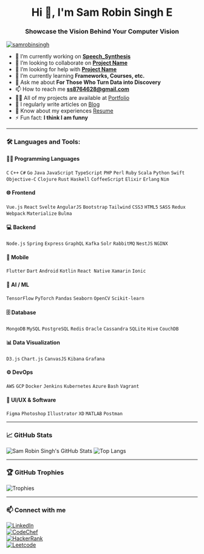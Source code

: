 <h1 align="center">Hi 👋, I'm Sam Robin Singh E</h1>
<h3 align="center">Showcase the Vision Behind Your Computer Vision</h3>

<p align="left">
  <a href="https://github.com/samrobinsingh" target="blank"><img src="https://img.shields.io/github/followers/samrobinsingh?label=Follow&style=social" alt="samrobinsingh" /></a>
</p>

- 🔭 I’m currently working on **[Speech_Synthesis](#)**  
- 👯 I’m looking to collaborate on **[Project Name](#)**  
- 🤝 I’m looking for help with **[Project Name](#)**  
- 🌱 I’m currently learning **Frameworks, Courses, etc.**  
- 💬 Ask me about **For Those Who Turn Data into Discovery**  
- 📫 How to reach me **ss8764628@gmail.com**  
- 👨‍💻 All of my projects are available at [Portfolio](#)  
- 📝 I regularly write articles on [Blog](#)  
- 📄 Know about my experiences [Resume](https://drive.google.com/file/d/1Oot-1NqhLDQpKz-nudyjSyTPtEgqDMXc/view)  
- ⚡ Fun fact: **I think I am funny**  

---

### 🛠️ Languages and Tools:

#### 👨‍💻 Programming Languages
`C` `C++` `C#` `Go` `Java` `JavaScript` `TypeScript` `PHP` `Perl` `Ruby` `Scala` `Python` `Swift` `Objective-C` `Clojure` `Rust` `Haskell` `CoffeeScript` `Elixir` `Erlang` `Nim`

#### 🌐 Frontend
`Vue.js` `React` `Svelte` `AngularJS` `Bootstrap` `Tailwind` `CSS3` `HTML5` `SASS` `Redux` `Webpack` `Materialize` `Bulma`

#### 💻 Backend
`Node.js` `Spring` `Express` `GraphQL` `Kafka` `Solr` `RabbitMQ` `NestJS` `NGINX`

#### 📱 Mobile
`Flutter` `Dart` `Android` `Kotlin` `React Native` `Xamarin` `Ionic`

#### 🧠 AI / ML
`TensorFlow` `PyTorch` `Pandas` `Seaborn` `OpenCV` `Scikit-learn`

#### 🗄️ Database
`MongoDB` `MySQL` `PostgreSQL` `Redis` `Oracle` `Cassandra` `SQLite` `Hive` `CouchDB`

#### 📊 Data Visualization
`D3.js` `Chart.js` `CanvasJS` `Kibana` `Grafana`

#### ⚙️ DevOps
`AWS` `GCP` `Docker` `Jenkins` `Kubernetes` `Azure` `Bash` `Vagrant`

#### 🎨 UI/UX & Software
`Figma` `Photoshop` `Illustrator` `XD` `MATLAB` `Postman`

---

### 📈 GitHub Stats

![Sam Robin Singh's GitHub Stats](https://github-readme-stats.vercel.app/api?username=samrobinsingh&show_icons=true&theme=default)
![Top Langs](https://github-readme-stats.vercel.app/api/top-langs/?username=samrobinsingh&layout=compact)

---

### 🏆 GitHub Trophies
![Trophies](https://github-profile-trophy.vercel.app/?username=samrobinsingh)

---

### 📫 Connect with me

[![LinkedIn](https://img.shields.io/badge/-SamRobinSingh-blue?style=flat&logo=Linkedin&logoColor=white)](https://www.linkedin.com/in/sam-robin-singh-e-17a76324a/)  
[![CodeChef](https://img.shields.io/badge/-CodeChef-5B4638?style=flat&logo=codechef&logoColor=white)](https://www.codechef.com/users/samss8764628)  
[![HackerRank](https://img.shields.io/badge/-HackerRank-2EC866?style=flat&logo=HackerRank&logoColor=white)](https://www.hackerrank.com/profile/ss8764628)  
[![Leetcode](https://img.shields.io/badge/-Leetcode-FFA116?style=flat&logo=Leetcode&logoColor=white)](https://leetcode.com/u/ss8764628/)


